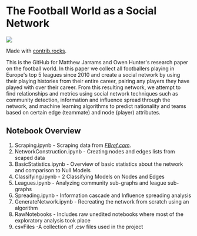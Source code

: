 # The Football World as a Social Network

<a href="https://github.com/0wenH/The-Football-World-as-a-Social-Network/graphs/contributors">
  <img src="https://contrib.rocks/image?repo=0wenH/The-Football-World-as-a-Social-Network" />
</a>

Made with [contrib.rocks](https://contrib.rocks).


This is the GitHub for Matthew Jarrams and Owen Hunter's research paper on the football world. In this paper we collect all footballers playing in Europe's top 5 leagues since 2010 and create a social network by using their playing histories from their entire career, pairing any players they have played with over their career. From this resulting network, we attempt to find relationships and metrics using social network techniques such as community detection, information and influence spread through the network, and machine learning algorithms to predict nationality and teams based on certain edge (teammate) and node (player) attributes.

## Notebook Overview

1. Scraping.ipynb - Scraping data from *[FBref.com](https://fbref.com/en/)*.
2. NetworkConstruction.ipynb - Creating nodes and edges lists from scaped data
3. BasicStatistics.ipynb - Overview of basic statistics about the network and comparison to Null Models
4. Classifying.ipynb - 2 Classifying Models on Nodes and Edges
5. Leagues.ipynb - Analyzing community sub-graphs and league sub-graphs
6. Spreading.ipynb - Information cascade and Influence spreading analysis
7. GenerateNetwork.ipynb - Recreating the network from scratch using an algorithm
8. RawNotebooks - Includes raw unedited notebooks where most of the exploratory analysis took place
9. csvFiles -A collection of .csv files used in the project
